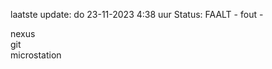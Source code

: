 laatste update: 
do 23-11-2023  4:38   uur 
Status: FAALT - fout - 
<div class="service R">nexus</div><div class="service R">git</div><div class="service R">microstation</div>